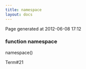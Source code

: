 ```yaml
---
title: namespace
layout: docs
---
```


<div class="bottom_right_note">Page generated at 2012-06-08 17:12</div>
<h3><span class="minor">function</span> namespace</h3>

namespace()
<p></p>

<p><span class="extra_minor">Term#21</span></p>
